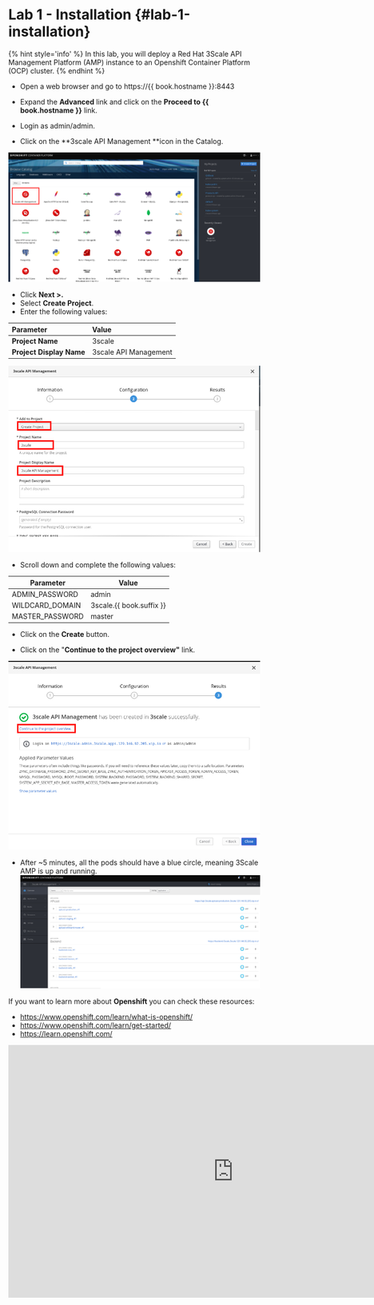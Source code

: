 # Lab 1 - Installation {#lab-1-installation}

{% hint style='info' %}
In this lab, you will deploy a Red Hat 3Scale API Management Platform \(AMP\) instance to an Openshift Container Platform \(OCP\) cluster. 
{% endhint %}

* Open a web browser and go to https://{{ book.hostname }}:8443 
* Expand the **Advanced** link and click on the **Proceed to {{ book.hostname }}** link.

* Login as admin/admin.
* Click on the **3scale API Management **icon in the Catalog.

![](/assets/3scale-openshift-catalog.png)

* Click **Next &gt;.**
* Select **Create Project**.
* Enter the following values:

| Parameter | Value |
| :--- | :--- |
| **Project Name** | 3scale |
| **Project Display Name** | 3scale API Management |

![](/assets/create-3scale-project.png)

* Scroll down and complete the following values:

| Parameter | Value |
| --- | --- |
| ADMIN\_PASSWORD | admin |
| WILDCARD\_DOMAIN | 3scale.{{ book.suffix }} |
| MASTER\_PASSWORD | master |

* Click on the **Create** button.

* Click on the "**Continue to the project overview"** link.

![](assets/create-3scale-project-completed.png)

* After ~5 minutes, all the pods should have a blue circle, meaning 3Scale AMP is up and running.
![](images/Selection_315.png)

If you want to learn more about **Openshift** you can check these resources:

* https://www.openshift.com/learn/what-is-openshift/
* https://www.openshift.com/learn/get-started/
* https://learn.openshift.com/

<iframe width="900" height="506" src="https://www.youtube.com/embed/D_Lj0rObunI" frameborder="0" allow="autoplay; encrypted-media" allowfullscreen></iframe>

